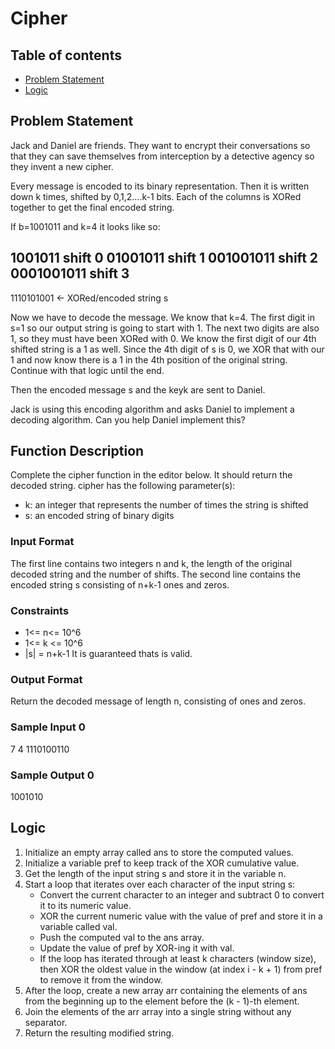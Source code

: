 # Cipher

## Table of contents
- [Problem Statement](#problem-statement)
- [Logic](#logic)

## Problem Statement
Jack and Daniel are friends. They want to encrypt their conversations so that they can save themselves from interception by a detective agency so they invent a new cipher.

Every message is encoded to its binary representation. Then it is written down k times, shifted by 0,1,2....k-1 bits. Each of the columns is XORed together to get the final encoded string.

If b=1001011 and k=4 it looks like so:

1001011     shift 0 
01001011    shift 1
001001011   shift 2
0001001011  shift 3
----------
1110101001  <- XORed/encoded string s


Now we have to decode the message. We know that k=4. The first digit in s=1 so our output string is going to start with 1. The next two digits are also 1, so they must have been XORed with 0. We know the first digit of our 4th shifted string is a 1 as well. Since the 4th digit of s is 0, we XOR that with our 1 and now know there is a 1 in the 4th position of the original string. Continue with that logic until the end.

Then the encoded message s and the keyk  are sent to Daniel.

Jack is using this encoding algorithm and asks Daniel to implement a decoding algorithm. Can you help Daniel implement this?

## Function Description
Complete the cipher function in the editor below. It should return the decoded string.
cipher has the following parameter(s):
- k: an integer that represents the number of times the string is shifted
- s: an encoded string of binary digits

### Input Format
The first line contains two integers n and k, the length of the original decoded string and the number of shifts.
The second line contains the encoded string s consisting of n+k-1 ones and zeros.

### Constraints
- 1<= n<= 10^6
- 1<= k <= 10^6
- |s| = n+k-1
It is guaranteed thats  is valid.

### Output Format
Return the decoded message of length n, consisting of ones and zeros.

### Sample Input 0
7 4
1110100110

### Sample Output 0
1001010

## Logic
1. Initialize an empty array called ans to store the computed values.
2. Initialize a variable pref to keep track of the XOR cumulative value.
3. Get the length of the input string s and store it in the variable n.
4. Start a loop that iterates over each character of the input string s:
    - Convert the current character to an integer and subtract 0 to convert it to its numeric value.
    - XOR the current numeric value with the value of pref and store it in a variable called val.
    - Push the computed val to the ans array.
    - Update the value of pref by XOR-ing it with val.
    - If the loop has iterated through at least k characters (window size), then XOR the oldest value in the window (at index i - k + 1) from pref to remove it from the window.
5. After the loop, create a new array arr containing the elements of ans from the beginning up to the element before the (k - 1)-th element.
6. Join the elements of the arr array into a single string without any separator.
7. Return the resulting modified string.